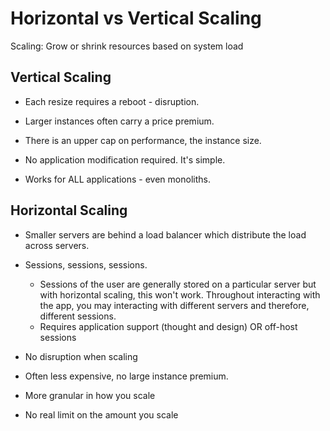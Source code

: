 # Horizontal vs Vertical Scaling

Scaling: Grow or shrink resources based on system load

## Vertical Scaling

- Each resize requires a reboot - disruption.

- Larger instances often carry a price premium.

- There is an upper cap on performance, the instance size.

- No application modification required. It's simple.

- Works for ALL applications - even monoliths.

## Horizontal Scaling

- Smaller servers are behind a load balancer which distribute the load across servers.

- Sessions, sessions, sessions.
	- Sessions of the user are generally stored on a particular server but with horizontal scaling, this won't work. Throughout interacting with the app, you may interacting with different servers and therefore, different sessions.
	- Requires application support (thought and design) OR off-host sessions

- No disruption when scaling

- Often less expensive, no large instance premium.

- More granular in how you scale

- No real limit on the amount you scale
